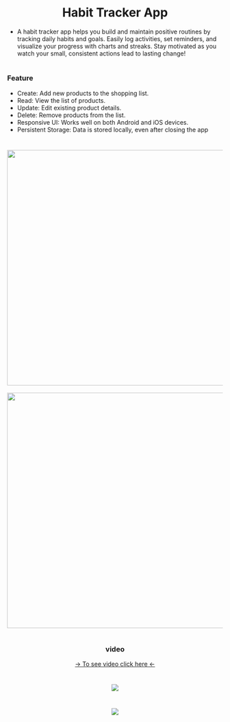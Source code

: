 <h1 align="center"> Habit Tracker App </h1>

-  A habit tracker app helps you build and maintain positive routines by tracking daily habits and goals. Easily log activities, set reminders, and visualize your progress with charts and streaks. Stay motivated as you watch your small, consistent actions lead to lasting change!

<h1 align="center"> </h1>

<h3 align="left"> Feature </h3>

- Create: Add new products to the shopping list.
- Read: View the list of products.
- Update: Edit existing product details.
- Delete: Remove products from the list.
- Responsive UI: Works well on both Android and iOS devices.
- Persistent Storage: Data is stored locally, even after closing the app

<h1 align="center"> </h1>


<div align="center">
<img height="550" src="https://github.com/user-attachments/assets/f9af93c0-7d78-4448-9b6b-6f931e92527e"/>
  &nbsp;&nbsp;&nbsp;&nbsp;&nbsp;&nbsp;&nbsp;&nbsp;&nbsp;&nbsp;&nbsp;&nbsp;&nbsp;&nbsp;&nbsp;&nbsp;&nbsp;&nbsp;&nbsp;&nbsp;&nbsp;&nbsp;&nbsp;&nbsp;&nbsp;&nbsp;&nbsp;&nbsp;&nbsp;&nbsp;
<img height="550" src="https://github.com/user-attachments/assets/5c43a6a0-dc16-432b-9ab9-2fac4cc5fa50"/>
</div>

<h1 align="center"> </h1>

<h3 align="center"> video </h3>

<div align = "center">
<a  href="https://drive.google.com/drive/folders/1rfRpd0UGNr7MrO4yCJlSusNz3faA6W50"> -> To see video click here <- </a>
</div>

<h1 align="center"> </h1>

<div align="center">
<img src="https://github.com/user-attachments/assets/56ead1b5-c358-46a3-a33c-e62f0accd818"/>
</div>

<h1 align="center"> </h1>

<div align="center">
<img src="https://github.com/user-attachments/assets/f6f346c9-6201-46eb-93d1-77c79f2c1b4d"/>
</div>

<h1 align="center"> </h1>
